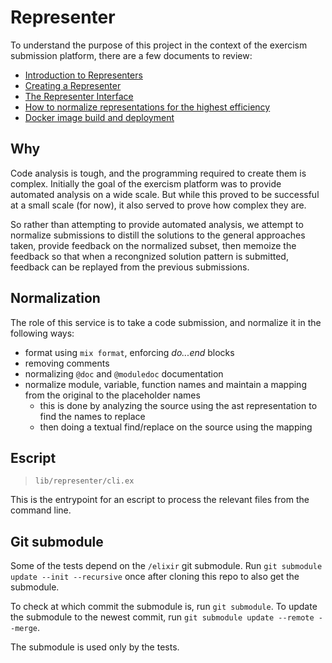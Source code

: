 # Representer

To understand the purpose of this project in the context of the exercism submission platform, there are a few documents to review:

- [Introduction to Representers](https://github.com/exercism/docs/tree/main/building/tooling/representers)
- [Creating a Representer](https://github.com/exercism/docs/blob/main/building/tooling/representers/creating-from-scratch.md)
- [The Representer Interface](https://github.com/exercism/docs/blob/main/building/tooling/representers/interface.md)
- [How to normalize representations for the highest efficiency](https://github.com/exercism/docs/blob/main/building/tooling/representers/normalization.md)
- [Docker image build and deployment](https://github.com/exercism/docs/blob/main/building/tooling/representers/docker.md)

## Why

Code analysis is tough, and the programming required to create them is complex.  Initially the goal of the exercism platform was to provide automated analysis on a wide scale.  But while this proved to be successful at a small scale (for now), it also served to prove how complex they are.

So rather than attempting to provide automated analysis, we attempt to normalize submissions to distill the solutions to the general approaches taken, provide feedback on the normalized subset, then memoize the feedback so that when a recongnized solution pattern is submitted, feedback can be replayed from the previous submissions.

## Normalization

The role of this service is to take a code submission, and normalize it in the following ways:

- format using `mix format`, enforcing _do...end_ blocks
- removing comments
- normalizing `@doc` and `@moduledoc` documentation
- normalize module, variable, function names and maintain a mapping from the original to the placeholder names
  - this is done by analyzing the source using the ast representation to find the names to replace
  - then doing a textual find/replace on the source using the mapping

## Escript

> `lib/representer/cli.ex`

This is the entrypoint for an escript to process the relevant files from the command line.

## Git submodule

Some of the tests depend on the `/elixir` git submodule. Run `git submodule update --init --recursive` once after cloning this repo to also get the submodule.

To check at which commit the submodule is, run `git submodule`. To update the submodule to the newest commit, run `git submodule update --remote --merge`.

The submodule is used only by the tests.
